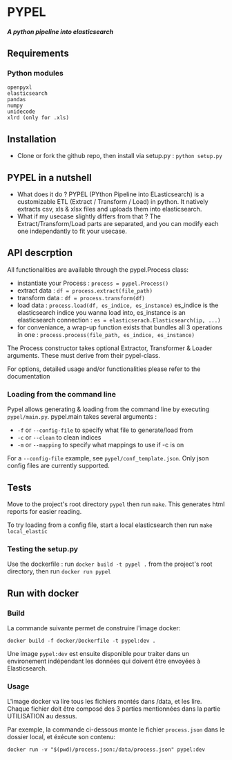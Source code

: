 # PYPEL 
##### _A python pipeline into elasticsearch_
## Requirements
### Python modules
```
openpyxl
elasticsearch
pandas
numpy
unidecode
xlrd (only for .xls)
```
## Installation
 - Clone or fork the github repo, then install via setup.py : `python setup.py`

## PYPEL in a nutshell
 - What does it do ?
PYPEL (PYthon Pipeline into ELasticsearch) is a customizable ETL (Extract / Transform / Load) in python. It natively extracts csv, xls & xlsx files and uploads them into elasticsearch.
 - What if my usecase slightly differs from that ?
The Extract/Transform/Load parts are separated, and you can modify each one independantly to fit your usecase.

## API descrption
All functionalities are available through the pypel.Process class:

 - instantiate your Process : `process = pypel.Process()`
 - extract data : `df = process.extract(file_path)`
 - transform data : `df = process.transform(df)`
 - load data : `process.load(df, es_indice, es_instance)`
     es_indice is the elasticsearch indice you wanna load into, es_instance is an elasticsearch connection : `es = elasticserach.Elasticsearch(ip, ...)`
 - for conveniance, a wrap-up function exists that bundles all 3 operations in one : `process.process(file_path, es_indice, es_instance)`

The Process constructor takes optional Extractor, Transformer & Loader arguments. These must derive from their pypel-class.

For options, detailed usage and/or functionalities please refer to the documentation

### Loading from the command line
Pypel allows generating & loading from the command line by executing `pypel/main.py`.
pypel.main takes several arguments :
 - `-f` or `--config-file` to specify what file to generate/load from
 - `-c` or `--clean` to clean indices
 - `-m` or `--mapping` to specify what mappings to use if -c is on

For a `--config-file` example, see `pypel/conf_template.json`.
Only json config files are currently supported.

## Tests
Move to the project's root directory `pypel` then run `make`. This generates html reports for easier reading.

To try loading from a config file, start a local elasticsearch then run `make local_elastic`

### Testing the setup.py
Use the dockerfile : run `docker build -t pypel .` from the project's root
directory, then run `docker run pypel`

## Run with docker

### Build

La commande suivante permet de construire l'image docker:

```
docker build -f docker/Dockerfile -t pypel:dev .
```

Une image `pypel:dev` est ensuite disponible pour traiter dans un environement indépendant les données qui doivent être envoyées à Elasticsearch.

### Usage

L'image docker va lire tous les fichiers montés dans /data, et les lire. Chaque fichier doit être composé des 3 parties mentionnées dans la partie UTILISATION au dessus.

Par exemple, la commande ci-dessous monte le fichier `process.json` dans le dossier local, et éxécute son contenu:

```
docker run -v "$(pwd)/process.json:/data/process.json" pypel:dev
```
